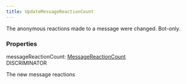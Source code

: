 ```yaml
---
title: UpdateMessageReactionCount
---
```


The anonymous reactions made to a message were changed. Bot-only.

### Properties

<div class="flex flex-col gap-3"><div><div class="flex gap-2"><div class="font-mono p" id="p_messageReactionCount" data-anchor><span class="font-bold">messageReactionCount</span><span class="opacity-50">:</span> <a href="/gh/types/messagereactioncount"  >MessageReactionCount</a></div><div class="flex items-center"><div class="bg-dbt px-1.5 rounded-md select-none text-fgt text-[10px]">DISCRIMINATOR</div></div></div><div class="pl-3"><div class="no-margin">

The new message reactions

</div></div></div></div>

